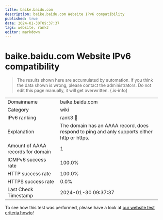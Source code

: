 ```yaml
---
title: baike.baidu.com
description: baike.baidu.com Website IPv6 compatibility
published: true
date: 2024-01-30T09:37:37
tags: website, rank3
editor: markdown
---
```


# baike.baidu.com Website IPv6 compatibility

> The results shown here are accumulated by automation. If you think the data shown is wrong, please contact the administrators. 
> Do not edit this page manually, it will get overwritten.
{.is-info}


|   |   |
| - | - |
| Domainname | baike.baidu.com
| Category | wiki |
| IPv6 ranking | rank3 :3rd_place_medal: |
| Explanation | The domain has an AAAA record, does respond to ping and anly supports either http or https. |
| Amount of AAAA records for domain | 1 |
| ICMPv6 success rate | 100.0%|
| HTTP success rate | 100.0% |
| HTTPS success rate | 0.0% |
| Last Check Timestamp | 2024-01-30 09:37:37 |

To see how this test was performed, please have a look at [our website test criteria howto](/howto/testcriteria/website)!

